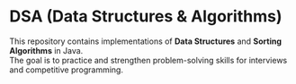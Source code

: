 # DSA (Data Structures & Algorithms)

This repository contains implementations of **Data Structures** and **Sorting Algorithms** in Java.  
The goal is to practice and strengthen problem-solving skills for interviews and competitive programming.


